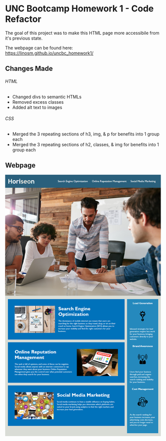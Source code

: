 # UNC Bootcamp Homework 1 - Code Refactor

The goal of this project was to make this HTML page more accessibile from it's previous state.

The webpage can be found here: https://linosm.github.io/uncbc_homework1/

## Changes Made

###### HTML

* Changed divs to semantic HTMLs
* Removed excess classes
* Added alt text to images


###### CSS

* Merged the 3 repeating sections of h3, img, & p for benefits into 1 group each
* Merged the 3 repeating sections of h2, classes, & img for benefits into 1 group each

## Webpage

![alt text](assets/images/01-html-css-git-homework-demo.png)
